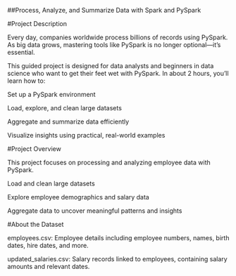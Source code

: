 ##Process, Analyze, and Summarize Data with Spark and PySpark

#Project Description

Every day, companies worldwide process billions of records using PySpark. As big data grows, mastering tools like PySpark is no longer optional—it’s essential.

This guided project is designed for data analysts and beginners in data science who want to get their feet wet with PySpark. In about 2 hours, you’ll learn how to:

Set up a PySpark environment

Load, explore, and clean large datasets

Aggregate and summarize data efficiently

Visualize insights using practical, real-world examples

#Project Overview

This project focuses on processing and analyzing employee data with PySpark. 

Load and clean large datasets

Explore employee demographics and salary data

Aggregate data to uncover meaningful patterns and insights

#About the Dataset

employees.csv: Employee details including employee numbers, names, birth dates, hire dates, and more.

updated_salaries.csv: Salary records linked to employees, containing salary amounts and relevant dates.

